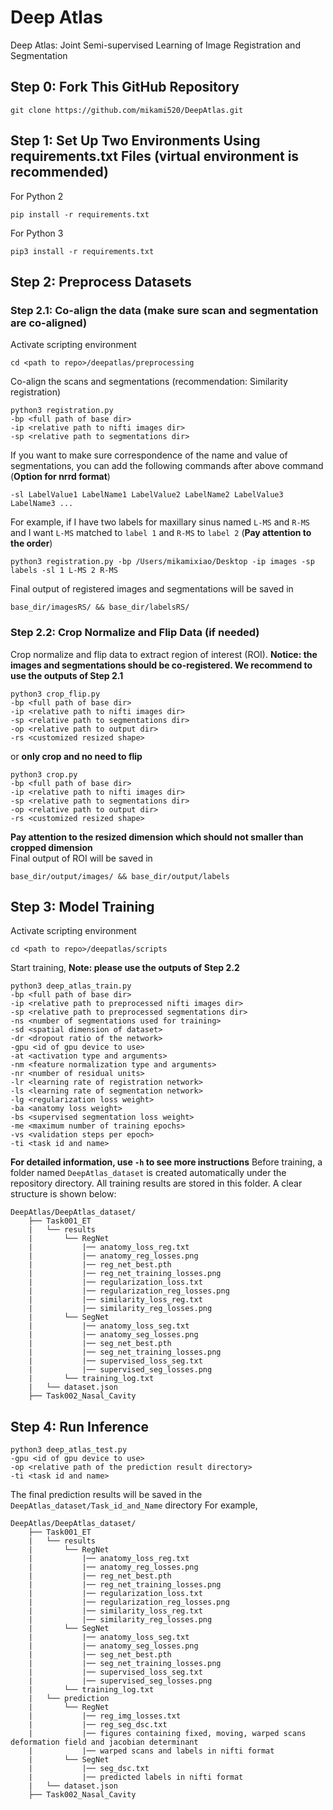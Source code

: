 # Deep Atlas
Deep Atlas: Joint Semi-supervised Learning of Image Registration and Segmentation

## Step 0: Fork This GitHub Repository 
```
git clone https://github.com/mikami520/DeepAtlas.git
```

## Step 1: Set Up Two Environments Using requirements.txt Files (virtual environment is recommended)
For Python 2
```
pip install -r requirements.txt
```
For Python 3
```
pip3 install -r requirements.txt
```

## Step 2: Preprocess Datasets
### Step 2.1: Co-align the data (make sure scan and segmentation are co-aligned)
Activate scripting environment
```
cd <path to repo>/deepatlas/preprocessing
```
Co-align the scans and segmentations (recommendation: Similarity registration)
```
python3 registration.py 
-bp <full path of base dir> 
-ip <relative path to nifti images dir> 
-sp <relative path to segmentations dir> 
```
If you want to make sure correspondence of the name and value of segmentations, you can add the following commands after above command (**Option for nrrd format**)
```
-sl LabelValue1 LabelName1 LabelValue2 LabelName2 LabelValue3 LabelName3 ...
```
For example, if I have two labels for maxillary sinus named ```L-MS``` and ```R-MS``` and I want ```L-MS``` matched to ```label 1``` and ```R-MS``` to ```label 2``` (**Pay attention to the order**)
```
python3 registration.py -bp /Users/mikamixiao/Desktop -ip images -sp labels -sl 1 L-MS 2 R-MS
```
Final output of registered images and segmentations will be saved in 
```
base_dir/imagesRS/ && base_dir/labelsRS/
```
### Step 2.2: Crop Normalize and Flip Data (if needed)
Crop normalize and flip data to extract region of interest (ROI). **Notice: the images and segmentations should be co-registered. We recommend to use the outputs of Step 2.1**
```
python3 crop_flip.py 
-bp <full path of base dir> 
-ip <relative path to nifti images dir> 
-sp <relative path to segmentations dir> 
-op <relative path to output dir> 
-rs <customized resized shape>
``` 
or **only crop and no need to flip**
```
python3 crop.py 
-bp <full path of base dir> 
-ip <relative path to nifti images dir> 
-sp <relative path to segmentations dir> 
-op <relative path to output dir> 
-rs <customized resized shape>
```
**Pay attention to the resized dimension which should not smaller than cropped dimension**\
Final output of ROI will be saved in
```
base_dir/output/images/ && base_dir/output/labels
```

## Step 3: Model Training
Activate scripting environment
```
cd <path to repo>/deepatlas/scripts
```
Start training, **Note: please use the outputs of Step 2.2**
```
python3 deep_atlas_train.py
-bp <full path of base dir> 
-ip <relative path to preprocessed nifti images dir> 
-sp <relative path to preprocessed segmentations dir>
-ns <number of segmentations used for training>
-sd <spatial dimension of dataset>
-dr <dropout ratio of the network>
-gpu <id of gpu device to use>
-at <activation type and arguments>
-nm <feature normalization type and arguments>
-nr <number of residual units>
-lr <learning rate of registration network>
-ls <learning rate of segmentation network>
-lg <regularization loss weight>
-ba <anatomy loss weight>
-bs <supervised segmentation loss weight>
-me <maximum number of training epochs>
-vs <validation steps per epoch>
-ti <task id and name>
```
**For detailed information, use ```-h``` to see more instructions**
Before training, a folder named ```DeepAtlas_dataset``` is created automatically under the repository directory. All training results are stored in this folder. A clear structure is shown below:
```
DeepAtlas/DeepAtlas_dataset/
    ├── Task001_ET
    |   └── results
    |       └── RegNet
    |           |── anatomy_loss_reg.txt
    |           |── anatomy_reg_losses.png
    |           |── reg_net_best.pth
    |           |── reg_net_training_losses.png
    |           |── regularization_loss.txt
    |           |── regularization_reg_losses.png
    |           |── similarity_loss_reg.txt
    |           |── similarity_reg_losses.png
    |       └── SegNet
    |           |── anatomy_loss_seg.txt
    |           |── anatomy_seg_losses.png
    |           |── seg_net_best.pth
    |           |── seg_net_training_losses.png
    |           |── supervised_loss_seg.txt
    |           |── supervised_seg_losses.png
    |       └── training_log.txt
    |   └── dataset.json
    ├── Task002_Nasal_Cavity
```
## Step 4: Run Inference
```
python3 deep_atlas_test.py
-gpu <id of gpu device to use>
-op <relative path of the prediction result directory>
-ti <task id and name>
```
The final prediction results will be saved in the ```DeepAtlas_dataset/Task_id_and_Name``` directory
For example,
```
DeepAtlas/DeepAtlas_dataset/
    ├── Task001_ET
    |   └── results
    |       └── RegNet
    |           |── anatomy_loss_reg.txt
    |           |── anatomy_reg_losses.png
    |           |── reg_net_best.pth
    |           |── reg_net_training_losses.png
    |           |── regularization_loss.txt
    |           |── regularization_reg_losses.png
    |           |── similarity_loss_reg.txt
    |           |── similarity_reg_losses.png
    |       └── SegNet
    |           |── anatomy_loss_seg.txt
    |           |── anatomy_seg_losses.png
    |           |── seg_net_best.pth
    |           |── seg_net_training_losses.png
    |           |── supervised_loss_seg.txt
    |           |── supervised_seg_losses.png
    |       └── training_log.txt
    |   └── prediction
    |       └── RegNet
    |           |── reg_img_losses.txt
    |           |── reg_seg_dsc.txt
    |           |── figures containing fixed, moving, warped scans deformation field and jacobian determinant
    |           |── warped scans and labels in nifti format
    |       └── SegNet
    |           |── seg_dsc.txt
    |           |── predicted labels in nifti format
    |   └── dataset.json
    ├── Task002_Nasal_Cavity
```

